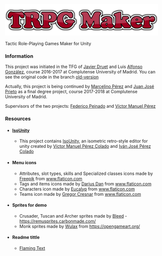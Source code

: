 ![](https://github.com/Narratech/TRPGMaker/blob/master/trpgmaker.png)

Tactic Role-Playing Games Maker for Unity

### Information
This project was initiated in the TFG of [Javier Druet](https://github.com/Drulas) and Luis [Alfonso González](https://github.com/eleagece), course 2016-2017 at Complutense University of Madrid. You can see the original code in the branch [old-version](https://github.com/Narratech/TRPGMaker/tree/old-version) 

Actually, this project is being continued by [Marcelino Pérez](https://github.com/mperez01) and [Juan José Prieto](https://github.com/WyrnCael) as a final degree project, course 2017-2018 at Complutense University of Madrid.

Supervisors of the two projects: [Federico Peinado](https://github.com/federicopeinado) and [Víctor Manuel Pérez](https://github.com/Victorma)

### Resources

 - #### [IsoUnity](https://github.com/Victorma/IsoUnity)
 
   - This project contains [IsoUnity](https://github.com/Victorma/IsoUnity), an isometric retro-style editor for unity created by [Víctor Manuel Pérez Colado](https://github.com/Victorma) and [Iván José Pérez Colado](https://github.com/Synpheros) 

 - #### Menu icons

   - Attributes, slot types, skills and Specialized classes icons made by [Freepik](https://www.flaticon.com/authors/freepik) from www.flaticon.com   
   - Tags and items icons made by [Darius Dan](https://www.flaticon.com/authors/darius-dan) from www.flaticon.com
   - Characters icon made by [Eucalyp](https://www.flaticon.com/authors/eucalyp) from www.flaticon.com
   - Teams icon made by [Gregor Cresnar](https://www.flaticon.com/authors/gregor-cresnar) from www.flaticon.com
 
 - #### Sprites for demo

   - Crusader, Tuscan and Archer sprites made by [Bleed](https://opengameart.org/users/bleed) - https://remusprites.carbonmade.com/
   - Monk sprites made by [Wulax](https://opengameart.org/users/wulax) from https://opengameart.org/

 - #### Readme tittle
   -  [Flaming Text](https://www.flamingtext.com/)

